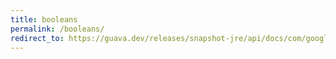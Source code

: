 ```yaml
---
title: booleans
permalink: /booleans/
redirect_to: https://guava.dev/releases/snapshot-jre/api/docs/com/google/common/primitives/Booleans.html
---
```

